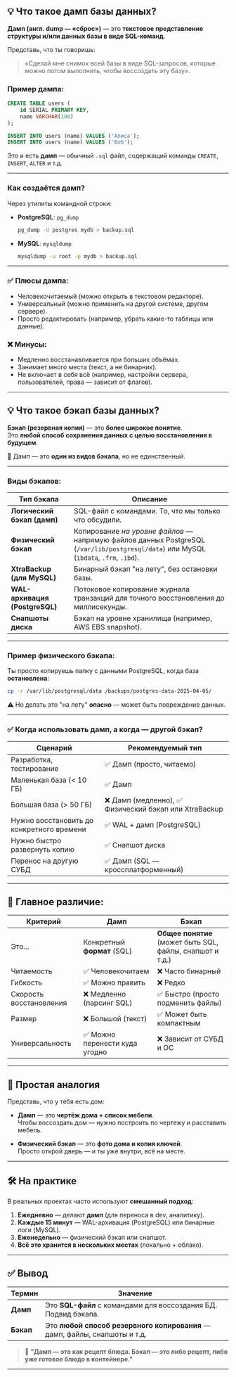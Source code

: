 ## 💡 Что такое **дамп базы данных**?

**Дамп (англ. dump — «сброс»)** — это **текстовое представление структуры и/или данных базы в виде SQL-команд**.

Представь, что ты говоришь:  
> «Сделай мне снимок всей базы в виде SQL-запросов, которые можно потом выполнить, чтобы воссоздать эту базу».

### Пример дампа:
```sql
CREATE TABLE users (
    id SERIAL PRIMARY KEY,
    name VARCHAR(100)
);

INSERT INTO users (name) VALUES ('Алиса');
INSERT INTO users (name) VALUES ('Боб');
```

Это и есть **дамп** — обычный `.sql` файл, содержащий команды `CREATE`, `INSERT`, `ALTER` и т.д.

---

### Как создаётся дамп?

Через утилиты командной строки:

- **PostgreSQL**: `pg_dump`
  ```bash
  pg_dump -U postgres mydb > backup.sql
  ```

- **MySQL**: `mysqldump`
  ```bash
  mysqldump -u root -p mydb > backup.sql
  ```

---

### ✅ Плюсы дампа:
- Человекочитаемый (можно открыть в текстовом редакторе).
- Универсальный (можно применить на другой системе, другом сервере).
- Просто редактировать (например, убрать какие-то таблицы или данные).

### ❌ Минусы:
- Медленно восстанавливается при больших объёмах.
- Занимает много места (текст, а не бинарник).
- Не включает в себя всё (например, настройки сервера, пользователей, права — зависит от флагов).

---

## 💡 Что такое **бэкап базы данных**?

**Бэкап (резервная копия)** — это **более широкое понятие**.  
Это **любой способ сохранения данных с целью восстановления в будущем**.

🔹 Дамп — это **один из видов бэкапа**, но не единственный.

---

### Виды бэкапов:

| Тип бэкапа         | Описание |
|--------------------|--------|
| **Логический бэкап (дамп)** | SQL-файл с командами. То, что мы только что обсудили. |
| **Физический бэкап** | Копирование *на уровне файлов* — напрямую файлов данных PostgreSQL (`/var/lib/postgresql/data`) или MySQL (`ibdata`, `.frm`, `.ibd`). |
| **XtraBackup (для MySQL)** | Бинарный бэкап "на лету", без остановки базы. |
| **WAL-архивация (PostgreSQL)** | Потоковое копирование журнала транзакций для точного восстановления до миллисекунды. |
| **Снапшоты диска** | Бэкап на уровне хранилища (например, AWS EBS snapshot). |

---

### Пример физического бэкапа:
Ты просто копируешь папку с данными PostgreSQL, когда база **остановлена**:

```bash
cp -r /var/lib/postgresql/data /backups/postgres-data-2025-04-05/
```

⚠️ Но делать это "на лету" **опасно** — может быть повреждение данных.

---

### ✅ Когда использовать дамп, а когда — другой бэкап?

| Сценарий | Рекомендуемый тип |
|--------|------------------|
| Разработка, тестирование | ✅ Дамп (просто, читаемо) |
| Маленькая база (< 10 ГБ) | ✅ Дамп |
| Большая база (> 50 ГБ) | ❌ Дамп (медленно), ✅ Физический бэкап или XtraBackup |
| Нужно восстановить до конкретного времени | ✅ WAL + дамп (PostgreSQL) |
| Нужно быстро развернуть копию | ✅ Снапшот диска |
| Перенос на другую СУБД | ✅ Дамп (SQL — кроссплатформенный) |

---

## 🔁 Главное различие:

| Критерий | Дамп | Бэкап |
|--------|------|-------|
| Это... | Конкретный **формат** (SQL) | **Общее понятие** (может быть SQL, файлы, снапшот и т.д.) |
| Читаемость | ✅ Человекочитаем | ❌ Часто бинарный |
| Гибкость | ✅ Можно править | ❌ Редко |
| Скорость восстановления | ❌ Медленно (парсинг SQL) | ✅ Быстро (просто подменить файлы) |
| Размер | ❌ Большой (текст) | ✅ Может быть компактным |
| Универсальность | ✅ Можно перенести куда угодно | ❌ Зависит от СУБД и ОС |

---

## 🧠 Простая аналогия

Представь, что у тебя есть дом:

- **Дамп** — это **чертёж дома + список мебели**.  
  Чтобы воссоздать дом — нужно построить по чертежу и расставить мебель.

- **Физический бэкап** — это **фото дома и копия ключей**.  
  Просто открой дверь — и ты уже внутри, всё на месте.

---

## 🛠️ На практике

В реальных проектах часто используют **смешанный подход**:

1. **Ежедневно** — делают **дамп** (для переноса в dev, аналитику).
2. **Каждые 15 минут** — WAL-архивация (PostgreSQL) или бинарные логи (MySQL).
3. **Еженедельно** — физический бэкап или снапшот.
4. **Всё это хранится в нескольких местах** (локально + облако).

---

## ✅ Вывод

| Термин | Значение |
|-------|--------|
| **Дамп** | Это **SQL-файл** с командами для воссоздания БД. Подвид бэкапа. |
| **Бэкап** | Это **любой способ резервного копирования** — дамп, файлы, снапшоты и т.д. |

> 💬 **"Дамп — это как рецепт блюда. Бэкап — это либо рецепт, либо уже готовое блюдо в контейнере."**

---
